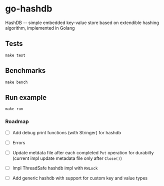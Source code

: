 # go-hashdb

HashDB -- simple embedded key-value store based on extendible hashing algorithm, implemented in Golang

## Tests
```
make test
```
## Benchmarks
```
make bench
```

## Run example
```
make run
```
### Roadmap
* [ ] Add debug print functions (with Stringer) for hashdb 
* [ ] Errors 
* [ ] Update metdata file after each completed `Put` operation for durabilty (current impl update metadata file only after `Close()`)
* [ ] Impl ThreadSafe hashdb impl with `RWLock`
* [ ] Add generic hashdb with support for custom key and value types




